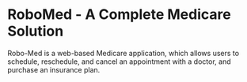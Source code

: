 # RoboMed - A Complete Medicare Solution
Robo-Med is a web-based Medicare application, which allows users to schedule, reschedule, and cancel an appointment with a doctor, and purchase an insurance plan. 
